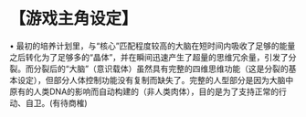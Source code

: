 # 【游戏主角设定】
•	最初的培养计划里，与“核心”匹配程度较高的大脑在短时间内吸收了足够的能量之后转化为了足够多的“晶体”，并在瞬间迅速产生了超量的思维冗余量，引发了分裂。而分裂后的“大脑”（意识载体）虽然具有完整的四维思维功能（这是分裂的基本设定），但部分人体控制功能没有复制而缺失了。完整的人型部分是因为大脑中原有的人类DNA的影响而自动构建的（非人类肉体），目的是为了支持正常的行动、自卫。(有待商榷)